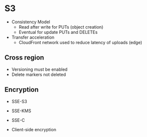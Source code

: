 # S3

- Consistency Model
  - Read after write for PUTs (object creation)
  - Eventual for update PUTs and DELETEs
- Transfer acceleration
  - CloudFront network used to reduce latency of uploads (edge)

## Cross region

- Versioning must be enabled
- Delete markers not deleted

## Encryption

- SSE-S3
- SSE-KMS
- SSE-C

- Client-side encryption

